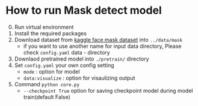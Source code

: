 # How to run Mask detect model

0. Run virtual environment
1. Install the required packages
2. Download dataset from [kaggle face mask dataset](https://www.kaggle.com/andrewmvd/face-mask-detection) into `../data/mask`
    - if you want to use another name for input data directory, Please check `config.yaml` data - directory
3. Downlaod pretrained model into `./pretrain/` directory
4. Set `config.yaml` your own config setting
    - `mode` : option for model
    - `data:visualize`  : option for visaulizing output
5. Command `python core.py` 
    - `--checkpoint True` option for saving checkpoint model during model train(default False)
